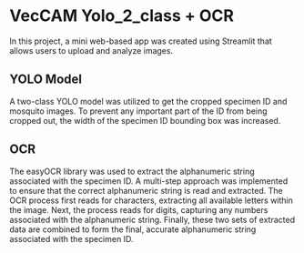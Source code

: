 # VecCAM Yolo_2_class + OCR
In this project, a mini web-based app was created using Streamlit that allows users to upload and analyze images.

## YOLO Model
A two-class YOLO model was utilized to get the cropped specimen ID and mosquito images. To prevent any important part of the ID from being cropped out, the width of the specimen ID bounding box was increased.

## OCR  
The easyOCR library was used to extract the alphanumeric string associated with the specimen ID. A multi-step approach was implemented to ensure that the correct alphanumeric string is read and extracted. The OCR process first reads for characters, extracting all available letters within the image. Next, the process reads for digits, capturing any numbers associated with the alphanumeric string. Finally, these two sets of extracted data are combined to form the final, accurate alphanumeric string associated with the specimen ID.
